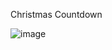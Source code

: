 Christmas Countdown

![image](https://user-images.githubusercontent.com/56058518/131623611-06c858bd-3370-4030-8c1a-6f260f73efc0.png)
